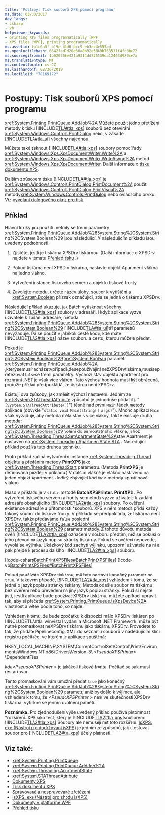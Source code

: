 ```yaml
---
title: 'Postupy: Tisk souborů XPS pomocí programu'
ms.date: 03/30/2017
dev_langs:
- csharp
- vb
helpviewer_keywords:
- printing XPS files programmatically [WPF]
- XPS files [WPF], printing programmatically
ms.assetid: 0b1c0a3f-b19e-43d6-bcc9-eb3ec4e555ad
ms.openlocfilehash: 6642fad7d20e60a8b92e5860b763511f4fc0be72
ms.sourcegitcommit: 1b020356e421a9314dd525539da12463d980ce7a
ms.translationtype: MT
ms.contentlocale: cs-CZ
ms.lasthandoff: 08/30/2019
ms.locfileid: "70169172"
---
```

# <a name="how-to-programmatically-print-xps-files"></a>Postupy: Tisk souborů XPS pomocí programu
<xref:System.Printing.PrintQueue.AddJob%2A> Můžete použít jedno přetížení metody k tisku [!INCLUDE[TLA#tla_xps](../../../../includes/tlasharptla-xps-md.md)] souborů bez otevírání <xref:System.Windows.Controls.PrintDialog> nebo, v zásadě [!INCLUDE[TLA#tla_ui](../../../../includes/tlasharptla-ui-md.md)] všechny najednou.  
  
 Můžete také tisknout [!INCLUDE[TLA#tla_xps](../../../../includes/tlasharptla-xps-md.md)] soubory pomocí řady <xref:System.Windows.Xps.XpsDocumentWriter.Write%2A> a <xref:System.Windows.Xps.XpsDocumentWriter.WriteAsync%2A> metod <xref:System.Windows.Xps.XpsDocumentWriter>. Další informace o [tisku dokumentu XPS](https://docs.microsoft.com/previous-versions/dotnet/netframework-3.5/ms771525(v=vs.90)).  
  
 Dalším způsobem tisku [!INCLUDE[TLA#tla_xps](../../../../includes/tlasharptla-xps-md.md)] je <xref:System.Windows.Controls.PrintDialog.PrintDocument%2A> použít <xref:System.Windows.Controls.PrintDialog.PrintVisual%2A> metody<xref:System.Windows.Controls.PrintDialog> nebo ovládacího prvku. Viz [vyvolání dialogového okna pro tisk](how-to-invoke-a-print-dialog.md).  
  
## <a name="example"></a>Příklad  
 Hlavní kroky pro použití metody se třemi parametry <xref:System.Printing.PrintQueue.AddJob%28System.String%2CSystem.String%2CSystem.Boolean%29> jsou následující. V následujícím příkladu jsou uvedeny podrobnosti.  
  
1. Zjistěte, jestli je tiskárna XPSDrv tiskárnou. (Další informace o XPSDrv najdete v tématu [Přehled tisku](printing-overview.md) .)  
  
2. Pokud tiskárna není XPSDrv tiskárna, nastavte objekt Apartment vlákna na jedno vlákno.  
  
3. Vytvoření instance tiskového serveru a objektu tiskové fronty.  
  
4. Zavolejte metodu, určete název úlohy, soubor k vytištění a <xref:System.Boolean> příznak označující, zda se jedná o tiskárnu XPSDrv.  
  
 Následující příklad ukazuje, jak Batch vytisknout všechny [!INCLUDE[TLA2#tla_xps](../../../../includes/tla2sharptla-xps-md.md)] soubory v adresáři. I když aplikace vyzve uživatele k zadání adresáře, metoda <xref:System.Printing.PrintQueue.AddJob%28System.String%2CSystem.String%2CSystem.Boolean%29> [!INCLUDE[TLA#tla_ui](../../../../includes/tlasharptla-ui-md.md)]tří parametrů nevyžaduje. Dá se použít v jakékoli cestě kódu, kde máte [!INCLUDE[TLA2#tla_xps](../../../../includes/tla2sharptla-xps-md.md)] název souboru a cestu, kterou můžete předat.  
  
 Pokud je <xref:System.Printing.PrintQueue.AddJob%28System.String%2CSystem.String%2CSystem.Boolean%29> <xref:System.Boolean> parametr <xref:System.Printing.PrintQueue.AddJob%2A> ,kterýsemusínacházetvpřípadě,žesepoužívájinánežXPSDrvtiskárna,musísepřetěžovat`false`se třemi parametry. Výchozí stav objektu apartment pro rozhraní .NET je však více vláken. Tato výchozí hodnota musí být obrácená, protože příklad předpokládá, že tiskárna není XPSDrv.  
  
 Existují dva způsoby, jak změnit výchozí nastavení. Jedním ze <xref:System.STAThreadAttribute> způsobů je jednoduše přidat (tj. "`[System.STAThreadAttribute()]`") těsně nad první `Main` řádek metody aplikace (obvykle "`static void Main(string[] args)`"). Mnoho aplikací `Main` však vyžaduje, aby metoda měla stav s více vlákny, takže existuje druhá metoda: <xref:System.Printing.PrintQueue.AddJob%28System.String%2CSystem.String%2CSystem.Boolean%29> volání do samostatného vlákna, jehož <xref:System.Threading.Thread.SetApartmentState%2A>stav Apartment je nastaven na <xref:System.Threading.ApartmentState.STA> . Následující příklad používá tuto druhou techniku.  
  
 Proto příklad začíná vytvořením instance <xref:System.Threading.Thread> objektu a předáním metody **PrintXPS** jako <xref:System.Threading.ThreadStart> parametru. (Metoda **PrintXPS** je definována později v příkladu.) V dalším vlákně je vlákno nastaveno na jeden objekt Apartment. Jediný zbývající kód `Main` metody spustí nové vlákno.  
  
 Maso v příkladu je v `static`metodě **BatchXPSPrinter. PrintXPS** . Po vytvoření tiskového serveru a fronty se metoda vyzve uživatele k zadání adresáře obsahujícího [!INCLUDE[TLA2#tla_xps](../../../../includes/tla2sharptla-xps-md.md)] soubory. Po ověření existence adresáře a přítomnosti \*souborů. XPS v něm metoda přidá každý takový soubor do tiskové fronty. V příkladu se předpokládá, že tiskárna není XPSDrv, takže předáváme `false` poslední <xref:System.Printing.PrintQueue.AddJob%28System.String%2CSystem.String%2CSystem.Boolean%29> parametr metody. Z tohoto důvodu metoda ověří [!INCLUDE[TLA2#tla_xps](../../../../includes/tla2sharptla-xps-md.md)] označení v souboru předtím, než se pokusí o jeho převod na jazyk popisu stránky tiskárny. Pokud se ověření nepovede, vyvolá se výjimka. Ukázkový kód zachytí výjimku, upozorní uživatele na ni a pak přejde k procesu dalšího [!INCLUDE[TLA2#tla_xps](../../../../includes/tla2sharptla-xps-md.md)] souboru.  
  
 [!code-csharp[BatchPrintXPSFiles#BatchPrintXPSFiles](~/samples/snippets/csharp/VS_Snippets_Wpf/BatchPrintXPSFiles/CSharp/Program.cs#batchprintxpsfiles)]
 [!code-vb[BatchPrintXPSFiles#BatchPrintXPSFiles](~/samples/snippets/visualbasic/VS_Snippets_Wpf/BatchPrintXPSFiles/visualbasic/program.vb#batchprintxpsfiles)]  
  
 Pokud používáte XPSDrv tiskárnu, můžete nastavit konečný parametr na `true`. V takovém případě, [!INCLUDE[TLA2#tla_xps](../../../../includes/tla2sharptla-xps-md.md)] vzhledem k tomu, že se jedná o jazyk popisu stránky tiskárny, Metoda odešle soubor na tiskárnu bez ověření nebo převedení na jiný jazyk popisu stránky. Pokud si nejste jistí, jestli aplikace bude používat XPSDrv tiskárnu, můžete aplikaci upravit tak, aby si přečetla <xref:System.Printing.PrintQueue.IsXpsDevice%2A> vlastnost a větev podle toho, co najde.  
  
 Vzhledem k tomu, že bude zpočátku k dispozici málo XPSDrv tiskáren po [!INCLUDE[TLA#tla_winvista](../../../../includes/tlasharptla-winvista-md.md)] vydání a Microsoft .NET Framework, může být nutné promaskovat neXPSDrv tiskárnu jako tiskárnu XPSDrv. Provedete to tak, že přidáte Pipelineconfig. XML do seznamu souborů v následujícím klíči registru počítače, ve kterém je aplikace spuštěná:  
  
 HKEY_LOCAL_MACHINE\SYSTEM\CurrentControlSet\Control\Print\Environments\Windows NT x86\Drivers\Version-3\\ *\<PseudoXPSPrinter>* \DependentFiles  
  
 *kde\<PseudoXPSPrinter >* je jakákoli tisková fronta. Počítač se pak musí restartovat.  
  
 Tento promaskování vám umožní předat `true` jako konečný <xref:System.Printing.PrintQueue.AddJob%28System.String%2CSystem.String%2CSystem.Boolean%29> parametr, aniž by došlo k výjimce, ale vzhledem k tomu, že  *\<PseudoXPSPrinter >* není ve skutečnosti XPSDrv tiskárna, vytiskne se jenom uvolnění paměti.  
  
 **Poznámka:** Pro zjednodušení výše uvedený příklad používá přítomnost \*rozšíření. XPS jako test, který je [!INCLUDE[TLA2#tla_xps](../../../../includes/tla2sharptla-xps-md.md)]souborem. [!INCLUDE[TLA2#tla_xps](../../../../includes/tla2sharptla-xps-md.md)] Soubory ale nemusejí mít toto rozšíření. [IsXPS. exe (Nástroj pro dodržování isXPS)](https://docs.microsoft.com/previous-versions/dotnet/netframework-4.0/aa348104(v=vs.100)) je jedním ze způsobů, jak otestovat soubor pro [!INCLUDE[TLA2#tla_xps](../../../../includes/tla2sharptla-xps-md.md)] účely platnosti.  
  
## <a name="see-also"></a>Viz také:

- <xref:System.Printing.PrintQueue>
- <xref:System.Printing.PrintQueue.AddJob%2A>
- <xref:System.Threading.ApartmentState>
- <xref:System.STAThreadAttribute>
- [Dokumenty XPS](/windows/desktop/printdocs/documents)
- [Tisk dokumentu XPS](https://docs.microsoft.com/previous-versions/dotnet/netframework-3.5/ms771525(v=vs.90))
- [Spravované a nespravované zřetězení](https://docs.microsoft.com/previous-versions/dotnet/netframework-4.0/5s8ee185(v=vs.100))
- [isXPS. exe (Nástroj pro shodu isXPS)](https://docs.microsoft.com/previous-versions/dotnet/netframework-4.0/aa348104(v=vs.100))
- [Dokumenty v platformě WPF](documents-in-wpf.md)
- [Přehled tisku](printing-overview.md)
